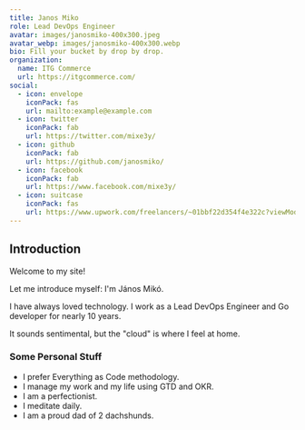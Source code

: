 ```yaml
---
title: Janos Miko
role: Lead DevOps Engineer
avatar: images/janosmiko-400x300.jpeg
avatar_webp: images/janosmiko-400x300.webp
bio: Fill your bucket by drop by drop.
organization:
  name: ITG Commerce
  url: https://itgcommerce.com/
social:
  - icon: envelope
    iconPack: fas
    url: mailto:example@example.com
  - icon: twitter
    iconPack: fab
    url: https://twitter.com/mixe3y/
  - icon: github
    iconPack: fab
    url: https://github.com/janosmiko/
  - icon: facebook
    iconPack: fab
    url: https://www.facebook.com/mixe3y/
  - icon: suitcase
    iconPack: fas
    url: https://www.upwork.com/freelancers/~01bbf22d354f4e322c?viewMode=1
---
```


## Introduction

Welcome to my site!

Let me introduce myself: I'm János Mikó.

I have always loved technology. I work as a Lead DevOps Engineer and Go developer for nearly 10 years.

It sounds sentimental, but the "cloud" is where I feel at home.


### Some Personal Stuff

- I prefer Everything as Code methodology.
- I manage my work and my life using GTD and OKR.
- I am a perfectionist.
- I meditate daily.
- I am a proud dad of 2 dachshunds.
